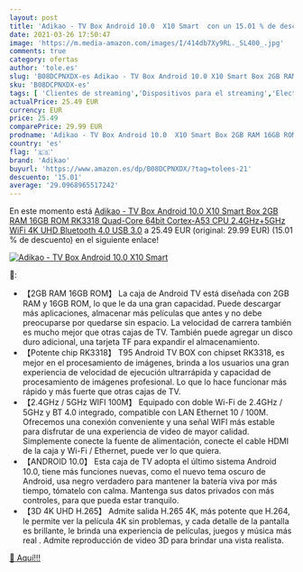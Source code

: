 ```yaml
---
layout: post
title: 'Adikao - TV Box Android 10.0  X10 Smart  con un 15.01 % de descuento'
date: 2021-03-26 17:50:47
image: 'https://m.media-amazon.com/images/I/414db7Xy9RL._SL400_.jpg'
comments: true
category: ofertas
author: 'tole.es'
slug: 'B08DCPNXDX-es Adikao - TV Box Android 10.0 X10 Smart Box 2GB RAM 16GB...'
sku: 'B08DCPNXDX-es'
tags: [ 'Clientes de streaming','Dispositivos para el streaming','Electrónica','Equipos de audio y Hi-Fi','adikao','android', ]
actualPrice: 25.49 EUR
currency: EUR
price: 25.49
comparePrice: 29.99 EUR
prodname: 'Adikao - TV Box Android 10.0  X10 Smart Box 2GB RAM 16GB ROM RK3318 Quad-Core 64bit Cortex-A53 CPU 2.4GHz+5GHz WiFi 4K UHD Bluetooth 4.0 USB 3.0'
country: 'es'
flag: '🇪🇸'
brand: 'Adikao'
buyurl: 'https://www.amazon.es/dp/B08DCPNXDX/?tag=tolees-21'
descuento: '15.01'
average: '29.0968965517242'
---
```


En este momento está [Adikao - TV Box Android 10.0  X10 Smart Box 2GB RAM 16GB ROM RK3318 Quad-Core 64bit Cortex-A53 CPU 2.4GHz+5GHz WiFi 4K UHD Bluetooth 4.0 USB 3.0](https://www.amazon.es/dp/B08DCPNXDX/?tag=tolees-21) a 25.49 EUR (original: 29.99 EUR) (15.01 %  de descuento) en el siguiente enlace!

[![Adikao - TV Box Android 10.0  X10 Smart ](https://m.media-amazon.com/images/I/414db7Xy9RL._SL400_.jpg)](https://www.amazon.es/dp/B08DCPNXDX/?tag=tolees-21)

🔎:

- 【2GB RAM 16GB ROM】 La caja de Android TV está diseñada con 2GB RAM y 16GB ROM, lo que le da una gran capacidad. Puede descargar más aplicaciones, almacenar más películas que antes y no debe preocuparse por quedarse sin espacio. La velocidad de carrera también es mucho mejor que otras cajas de TV. También puede agregar un disco duro adicional, una tarjeta TF para expandir el almacenamiento.
- 【Potente chip RK3318】 T95 Android TV BOX con chipset RK3318, es mejor en el procesamiento de imágenes, brinda a los usuarios una gran experiencia de velocidad de ejecución ultrarrápida y capacidad de procesamiento de imágenes profesional. Lo que lo hace funcionar más rápido y más fuerte que otras cajas de TV.
- 【2.4GHz / 5GHz WIFI 100M】 Equipado con doble Wi-Fi de 2.4GHz / 5GHz y BT 4.0 integrado, compatible con LAN Ethernet 10 / 100M. Ofrecemos una conexión conveniente y una señal WIFI más estable para disfrutar de una experiencia de video de mayor calidad. Simplemente conecte la fuente de alimentación, conecte el cable HDMI de la caja y Wi-Fi / Ethernet, puede ver lo que quiera.
- 【ANDROID 10.0】 Esta caja de TV adopta el último sistema Android 10.0, tiene más funciones nuevas, como el nuevo tema oscuro de Android, usa negro verdadero para mantener la batería viva por más tiempo, tómatelo con calma. Mantenga sus datos privados con más controles, para que pueda estar tranquilo.
- 【3D 4K UHD H.265】 Admite salida H.265 4K, más potente que H.264, le permite ver la película 4K sin problemas, y cada detalle de la pantalla es brillante, le brinda una experiencia de películas, juegos y música más real . Admite reproducción de video 3D para brindar una vista realista.

[🛒 Aquí!!!](https://www.amazon.es/dp/B08DCPNXDX/?tag=tolees-21)
